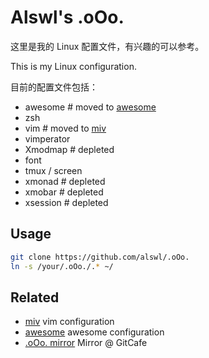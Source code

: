 # Alswl's .oOo. #

这里是我的 Linux 配置文件，有兴趣的可以参考。

This is my Linux configuration.

目前的配置文件包括：

* awesome # moved to [awesome][]
* zsh
* vim # moved to [miv][]
* vimperator
* Xmodmap # depleted
* font
* tmux / screen
* xmonad # depleted
* xmobar # depleted
* xsession # depleted

## Usage ##

``` bash
git clone https://github.com/alswl/.oOo.
ln -s /your/.oOo./.* ~/
```

## Related ##

* [miv][] vim configuration
* [awesome][] awesome configuration
* [.oOo. mirror][] Mirror @ GitCafe

[.oOo.]: https://github.com/alswl/.oOo.
[.oOo. mirror]: https://gitcafe.com/alswl/.oOo.
[awesome]: https://github.com/alswl/awesome
[miv]: https://github.com/alswl/miv
